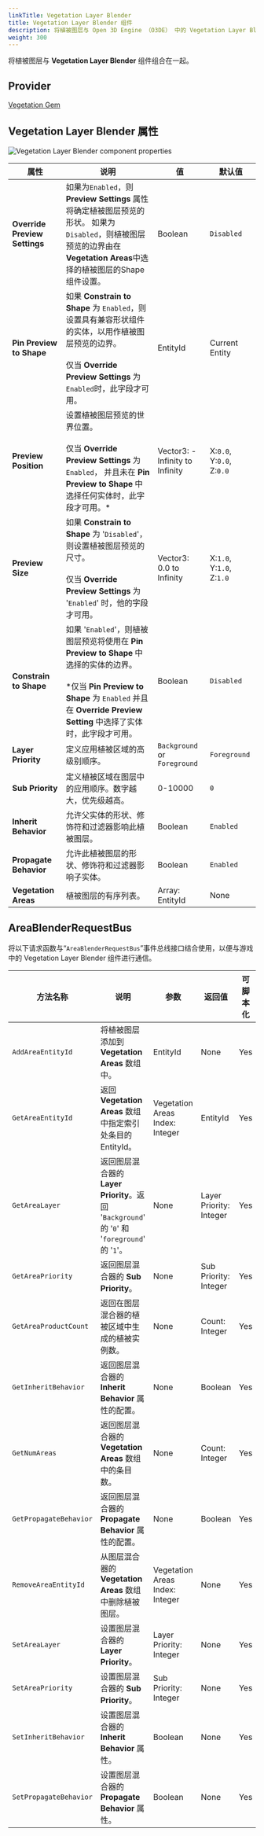 ```yaml
---
linkTitle: Vegetation Layer Blender
title: Vegetation Layer Blender 组件
description: 将植被图层与 Open 3D Engine （O3DE） 中的 Vegetation Layer Blender 组件组合在一起。
weight: 300
---
```


将植被图层与 **Vegetation Layer Blender** 组件组合在一起。

## Provider

[Vegetation Gem](/docs/user-guide/gems/reference/environment/vegetation/)

## Vegetation Layer Blender 属性

![Vegetation Layer Blender component properties](/images/user-guide/components/reference/vegetation/vegetation-layer-blender-component.png)

| 属性 | 说明 | 值 | 默认值 |
|-|-|-|-|
| **Override Preview Settings** | 如果为`Enabled`，则 **Preview Settings** 属性将确定植被图层预览的形状。 如果为`Disabled`，则植被图层预览的边界由在**Vegetation Areas**中选择的植被图层的Shape组件设置。  | Boolean | `Disabled` |
| **Pin Preview to Shape** | 如果 **Constrain to Shape** 为 `Enabled`，则设置具有兼容形状组件的实体，以用作植被图层预览的边界。<br> <br>仅当 **Override Preview Settings** 为`Enabled`时，此字段才可用。 | EntityId | Current Entity |
| **Preview Position** | 设置植被图层预览的世界位置。<br> <br>仅当 **Override Preview Settings** 为`Enabled`， 并且未在 **Pin Preview to Shape** 中选择任何实体时，此字段才可用。* | Vector3: -Infinity to Infinity | X:`0.0`, Y:`0.0`, Z:`0.0` |
| **Preview Size** | 如果 **Constrain to Shape** 为 '`Disabled`'，则设置植被图层预览的尺寸。<br> <br>仅当 **Override Preview Settings** 为 '`Enabled`' 时，他的字段才可用。 | Vector3: 0.0 to Infinity | X:`1.0`, Y:`1.0`, Z:`1.0` |
| **Constrain to Shape** | 如果 '`Enabled`'，则植被图层预览将使用在 **Pin Preview to Shape** 中选择的实体的边界。<br> <br>*仅当 **Pin Preview to Shape** 为  `Enabled`  并且在 **Override Preview Setting** 中选择了实体时，此字段才可用。 | Boolean | `Disabled` |
| **Layer Priority** | 定义应用植被区域的高级别顺序。 | `Background` or `Foreground` | `Foreground` |
| **Sub Priority** | 定义植被区域在图层中的应用顺序。数字越大，优先级越高。 | 0-10000 | `0` |
| **Inherit Behavior** | 允许父实体的形状、修饰符和过滤器影响此植被图层。 | Boolean | `Enabled` |
| **Propagate Behavior** | 允许此植被图层的形状、修饰符和过滤器影响子实体。 | Boolean | `Enabled` |
| **Vegetation Areas** | 植被图层的有序列表。 | Array: EntityId | None |

## AreaBlenderRequestBus

将以下请求函数与“`AreaBlenderRequestBus`”事件总线接口结合使用，以便与游戏中的 Vegetation Layer Blender 组件进行通信。

| 方法名称 | 说明 | 参数 | 返回值 | 可脚本化 |
|-|-|-|-|-|
| `AddAreaEntityId` | 将植被图层添加到 **Vegetation Areas** 数组中。 | EntityId | None | Yes |
| `GetAreaEntityId` | 返回 **Vegetation Areas** 数组中指定索引处条目的 EntityId。 | Vegetation Areas Index: Integer | EntityId | Yes |
| `GetAreaLayer` | 返回图层混合器的 **Layer Priority**。返回 '`Background`' 的 '`0`' 和 '`foreground`' 的 '`1`'。 | None | Layer Priority: Integer | Yes |
| `GetAreaPriority` | 返回图层混合器的 **Sub Priority**。 | None | Sub Priority: Integer | Yes |
| `GetAreaProductCount` | 返回在图层混合器的植被区域中生成的植被实例数。 |None  | Count: Integer | Yes |
| `GetInheritBehavior` | 返回图层混合器的 **Inherit Behavior** 属性的配置。 | None | Boolean | Yes |
| `GetNumAreas` | 返回图层混合器的 **Vegetation Areas** 数组中的条目数。 | None | Count: Integer | Yes |
| `GetPropagateBehavior` | 返回图层混合器的 **Propagate Behavior** 属性的配置。 | None | Boolean | Yes |
| `RemoveAreaEntityId` | 从图层混合器的 **Vegetation Areas** 数组中删除植被图层。 | Vegetation Areas Index: Integer | None | Yes |
| `SetAreaLayer` | 设置图层混合器的 **Layer Priority**。 | Layer Priority: Integer | None | Yes |
| `SetAreaPriority` | 设置图层混合器的 **Sub Priority**。 | Sub Priority: Integer | None | Yes |
| `SetInheritBehavior` | 设置图层混合器的 **Inherit Behavior** 属性。 | Boolean | None | Yes |
| `SetPropagateBehavior` | 设置图层混合器的 **Propagate Behavior** 属性。 | Boolean | None | Yes |
